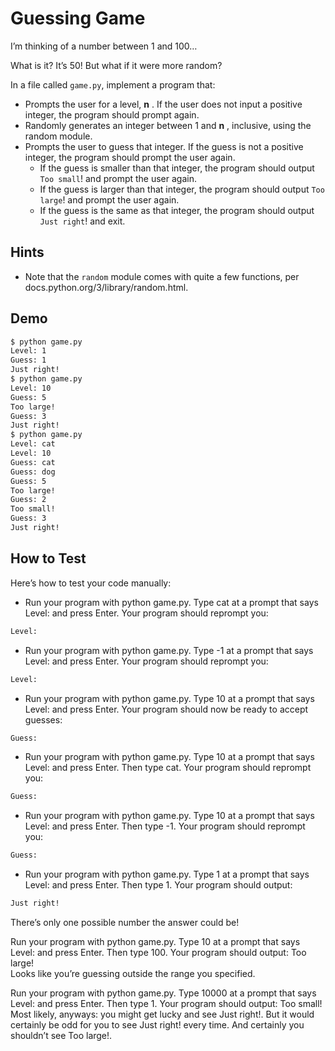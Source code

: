 # Guessing Game

I’m thinking of a number between 1 and 100…

What is it?
It’s 50! But what if it were more random?

In a file called `game.py`, implement a program that:

- Prompts the user for a level, **n**
. If the user does not input a positive integer, the program should prompt again.
- Randomly generates an integer between 1 and **n**
, inclusive, using the random module.
- Prompts the user to guess that integer. If the guess is not a positive integer, the program should prompt the user again.
  - If the guess is smaller than that integer, the program should output `Too small`! and prompt the user again.
  - If the guess is larger than that integer, the program should output `Too large`! and prompt the user again.
  - If the guess is the same as that integer, the program should output `Just right`! and exit.


## Hints

- Note that the `random` module comes with quite a few functions, per docs.python.org/3/library/random.html.

## Demo

```bash
$ python game.py                                                                
Level: 1                                                                        
Guess: 1                                                                        
Just right!                                                                     
$ python game.py                                                                
Level: 10                                                                       
Guess: 5                                                                        
Too large!                                                                      
Guess: 3                                                                        
Just right!                                                                     
$ python game.py 
Level: cat                                                                      
Level: 10                                                                       
Guess: cat                                                                      
Guess: dog                                                                      
Guess: 5                                                                        
Too large!                                                                      
Guess: 2                                                                        
Too small!                                                                      
Guess: 3                                                                        
Just right!  
```

## How to Test

Here’s how to test your code manually:

- Run your program with python game.py. Type cat at a prompt that says Level: and press Enter. Your program should reprompt you:

```bash
Level:   
```

- Run your program with python game.py. Type -1 at a prompt that says Level: and press Enter. Your program should reprompt you:

```bash
Level:   
```

- Run your program with python game.py. Type 10 at a prompt that says Level: and press Enter. Your program should now be ready to accept guesses:

```bash
Guess:   
```

- Run your program with python game.py. Type 10 at a prompt that says Level: and press Enter. Then type cat. Your program should reprompt you:

```bash
Guess:   
```

- Run your program with python game.py. Type 10 at a prompt that says Level: and press Enter. Then type -1. Your program should reprompt you:

```bash
Guess:   
```

- Run your program with python game.py. Type 1 at a prompt that says Level: and press Enter. Then type 1. Your program should output:

```bash
Just right!  
```

There’s only one possible number the answer could be!

Run your program with python game.py. Type 10 at a prompt that says Level: and press Enter. Then type 100. Your program should output:
Too large!  
Looks like you’re guessing outside the range you specified.

Run your program with python game.py. Type 10000 at a prompt that says Level: and press Enter. Then type 1. Your program should output:
Too small!  
Most likely, anyways: you might get lucky and see Just right!. But it would certainly be odd for you to see Just right! every time. And certainly you shouldn’t see Too large!.